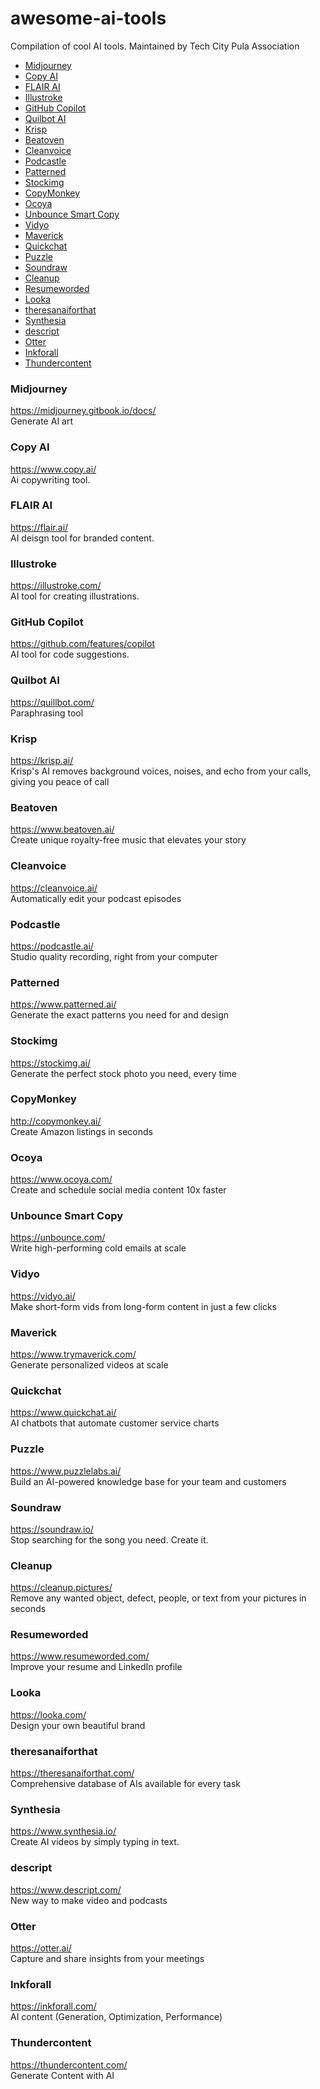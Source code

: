# awesome-ai-tools

Compilation of cool AI tools. Maintained by Tech City Pula Association

- [Midjourney](#midjourney)
- [Copy AI](#copy-ai)
- [FLAIR AI](#flair-ai)
- [Illustroke](#illustroke)
- [GitHub Copilot](#github-copilot)
- [Quilbot AI](#quilbot-ai)
- [Krisp](#krisp)
- [Beatoven](#beatoven)
- [Cleanvoice](#cleanvoice)
- [Podcastle](#podcastle)
- [Patterned](#patterned)
- [Stockimg](#stockimg)
- [CopyMonkey](#copymonkey)
- [Ocoya](#ocoya)
- [Unbounce Smart Copy](#unbounce-smart-copy)
- [Vidyo](#vidyo)
- [Maverick](#maverick)
- [Quickchat](#quickchat)
- [Puzzle](#puzzle)
- [Soundraw](#soundraw)
- [Cleanup](#cleanup)
- [Resumeworded](#resumeworded)
- [Looka](#looka)
- [theresanaiforthat](#theresanaiforthat)
- [Synthesia](#synthesia)
- [descript](#descript)
- [Otter](#otter)
- [Inkforall](#inkforall)
- [Thundercontent](#thundercontent)

### Midjourney
https://midjourney.gitbook.io/docs/ \
Generate AI art

### Copy AI

https://www.copy.ai/ \
Ai copywriting tool.

### FLAIR AI

https://flair.ai/ \
AI deisgn tool for branded content.

### Illustroke

https://illustroke.com/ \
AI tool for creating illustrations.

### GitHub Copilot

https://github.com/features/copilot \
AI tool for code suggestions.

### Quilbot AI

https://quillbot.com/ \
Paraphrasing tool

### Krisp

https://krisp.ai/ \
Krisp's AI removes background voices, noises, and echo from your calls, giving you peace of call

### Beatoven

https://www.beatoven.ai/ \
Create unique royalty-free music that elevates your story

### Cleanvoice

https://cleanvoice.ai/ \
Automatically edit your podcast episodes

### Podcastle

https://podcastle.ai/ \
Studio quality recording, right from your computer

### Patterned

https://www.patterned.ai/ \
Generate the exact patterns you need for and design

### Stockimg

https://stockimg.ai/ \
Generate the perfect stock photo you need, every time

### CopyMonkey

http://copymonkey.ai/ \
Create Amazon listings in seconds

### Ocoya

https://www.ocoya.com/ \
Create and schedule social media content 10x faster

### Unbounce Smart Copy

https://unbounce.com/ \
Write high-performing cold emails at scale

### Vidyo

https://vidyo.ai/ \
Make short-form vids from long-form content in just a few clicks

### Maverick

https://www.trymaverick.com/ \
Generate personalized videos at scale

### Quickchat

https://www.quickchat.ai/ \
AI chatbots that automate customer service charts

### Puzzle

https://www.puzzlelabs.ai/ \
Build an AI-powered knowledge base for your team and customers

### Soundraw

https://soundraw.io/ \
Stop searching for the song you need. Create it.

### Cleanup

https://cleanup.pictures/ \
Remove any wanted object, defect, people, or text from your pictures in seconds

### Resumeworded

https://www.resumeworded.com/ \
Improve your resume and LinkedIn profile

### Looka

https://looka.com/ \
Design your own beautiful brand

### theresanaiforthat

https://theresanaiforthat.com/ \
Comprehensive database of AIs available for every task

### Synthesia

https://www.synthesia.io/ \
Create AI videos by simply typing in text.

### descript

https://www.descript.com/ \
New way to make video and podcasts

### Otter

https://otter.ai/ \
Capture and share insights from your meetings

### Inkforall

https://inkforall.com/ \
AI content (Generation, Optimization, Performance)

### Thundercontent

https://thundercontent.com/ \
Generate Content with AI
